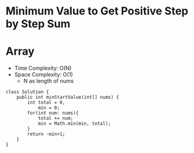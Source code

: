# Minimum Value to Get Positive Step by Step Sum

# Array

- Time Complexity: O(N)
- Space Complexity: O(1)
  - N as length of nums

```
class Solution {
    public int minStartValue(int[] nums) {
        int total = 0,
            min = 0;
        for(int num: nums){
            total += num;
            min = Math.min(min, total);
        }
        return -min+1;
    }
}
```
